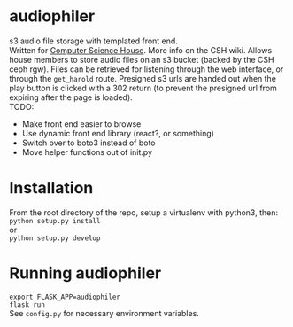 # audiophiler
s3 audio file storage with templated front end.
<br>
Written for [Computer Science House](https://csh.rit.edu).  More info on the CSH wiki.
Allows house members to store audio files on an s3 bucket (backed by the CSH ceph rgw).
Files can be retrieved for listening through the web interface, or through the <code>get_harold</code> route.
Presigned s3 urls are handed out when the play button is clicked with a 302 return (to prevent the presigned url 
from expiring after the page is loaded).
<br>
TODO:
<br>
* Make front end easier to browse
* Use dynamic front end library (react?, or something)
* Switch over to boto3 instead of boto
* Move helper functions out of init.py

# Installation
From the root directory of the repo, setup a virtualenv with python3, then:
<br>
<code>python setup.py install</code>
<br>
or
<br>
<code>python setup.py develop</code>
# Running audiophiler
<code>export FLASK_APP=audiophiler</code>
<br>
<code>flask run</code>
<br>
See <code>config.py</code> for necessary environment variables.<br>

